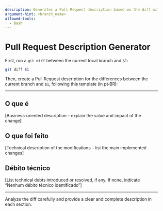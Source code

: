 ```yaml
---
description: Generates a Pull Request description based on the diff with the specified branch
argument-hint: <branch_name>
allowed-tools:
  - Bash
---
```


# Pull Request Description Generator

First, run a `git diff` between the current local branch and `$1`:

```bash
git diff $1
```

Then, create a Pull Request description for the differences between the current branch and `$1`, following this template (in pt‑BR):

---

## O que é
[Business‑oriented description – explain the value and impact of the change]

## O que foi feito
[Technical description of the modifications – list the main implemented changes]

## Débito técnico
[List technical debts introduced or resolved, if any. If none, indicate “Nenhum débito técnico identificado”]

---

Analyze the diff carefully and provide a clear and complete description in each section.